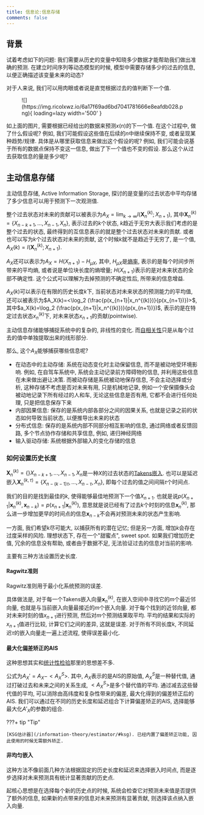 ```yaml
---
title: 信息论:信息存储
comments: false
---
```


## 背景 

试着考虑如下的问题: 我们需要从历史的变量中知晓多少数据才能帮助我们做出准确的预测. 在建立时间序列等动态模型的时候, 模型中需要存储多少的过去的信息, 以便正确描述该变量未来的动态?

对于人来说, 我们可以用肉眼或者说是直觉根据过去的值判断下一个值.

<figure markdown='1'>
![](https://img.ricolxwz.io/6a17f69ad6bd7041781666e8eafdb028.png){ loading=lazy width='500' }
</figure>

如上面的图片, 需要根据已经给出的数据来预测$x(n)$的下一个值. 在这个过程中, 做了什么假设呢? 例如, 我们可能假设这些值在后续的$n$中继续保持不变, 或者呈现某种趋势/规律. 具体是从哪里获取信息来做出这个假设的呢? 例如, 我们可能会说基于所有的数据点保持不变这一信息, 做出了下一个值也不变的假设. 那么这个从过去获取信息的量是多少呢? 

## 主动信息存储

主动信息存储, Active Information Storage, 探讨的是变量的过去状态中平均存储了多少信息可以用于预测下一次观测值.

整个过去状态对未来的贡献可以被表示为$A_X = \lim_{k\rightarrow \infty}I(\bm{X}_n^{(k)};X_{n+1})$, 其中$\bm{X}_n^{(k)}=\{X_{n-k+1}, ..., X_{n-1}, X_n\}$, 表示过去的$k$个状态, $k$趋近于无穷大表示我们考虑的是整个过去的状态, 最终得到的互信息表示的就是整个过去状态对未来的贡献. 或者也可以写为$k$个过去状态对未来的贡献, 这个时候$k$就不是趋近于无穷了, 是一个值, $A_X(k)=I(\bm{X}_n^{(k)};X_{n+1})$. 

$A_X$还可以表示为$A_X=H(X_{n+1})-H_{\mu X}$, 其中, $H_{\mu X}$是[熵率](/information-theory/information-processing/#entropy-rate), 表示的是每个时间步所带来的平均熵, 或者说是单位块长度的熵增量; $H(X_{n+1})$表示的是对未来状态的全部不确定性. 这个公式可以理解为去掉预测的不确定性后, 所带来的信息增益.

$A_X(k)$可以表示在有限的历史长度$k$下, 当前状态对未来状态的预测能力的平均值, 还可以被表示为$A_X(k)=<\log_2 (\frac{p(x_{n+1}|x_n^{(k)})}{p(x_{n+1})})>$, 其中$a_X(k)=\log_2 (\frac{p(x_{n+1}|x_n^{(k)})}{p(x_{n+1})})$, 表示的是在特定过去状态$x_n^{(k)}$下, 对未来状态$x_{n+1}$的贡献(pointwise).

主动信息存储能够捕捉系统中的复杂的, 非线性的变化. 而[自相关性](https://zh.wikipedia.org/wiki/%E8%87%AA%E7%9B%B8%E5%85%B3%E5%87%BD%E6%95%B0)只是从每个过去的值中单独提取出来的线形部分.

那么, 这个$A_X$能够捕获哪些信息呢?

- 在动态中的主动存储: 系统在动态变化时主动保留信息, 而不是被动地受环境影响. 例如, 在自驾车系统中, 系统会主动记录前方障碍物的信息, 并利用这些信息在未来做出避让决策. 而被动存储是系统被动地保存信息, 不会主动选择或分析, 这种存储不考虑是否对未来有用, 只是机械地记录, 例如一个安保摄像头会被动地记录下所有经过的人和车, 无论这些信息是否有用, 它都不会进行任何处理, 只是把信息保存下来
- 内部因果信息: 保存的是系统内部各部分之间的因果关系, 也就是记录之前的状态如何导致当前状态, 以便推导出未来的状态
- 分布式信息: 保存的是系统内部不同部分相互影响的信息, 通过网络或者反馈回路, 多个节点协作存储和共享信息, 例如, 递归神经网络
- 输入驱动存储: 系统根据外部输入的变化存储的信息

### 如何设置历史长度

$\bm{X}_n^{(k)}=\{\}X_{n-k+1}, ..., X_{n-1}, X_n$是一种$X$的过去状态的[Takens嵌入](https://blog.csdn.net/u012267725/article/details/77828974). 也可以是延迟嵌入$\bm{X}_n^{(k, \tau)}=\{X_{n-(k-1)\tau}, ..., X_{n-\tau}, X_n\}$, 即每个过去的值之间间隔$\tau$个时间点.

我们的目的是找到最佳的$k$, 使得能够最佳地预测下一个值$X_{n+1}$. 也就是说$p(X_{n+1}|\bm{x}_n^{(k)}, \bm{x}_{n-k})=p(x_{n+1}|\bm{x}_n^{(k)})$, 意思就是说已经有了过去$k$个时刻的信息$\bm{x}_n^{(k)}$, 那么进一步增加更早的时间点的信息$\bm{x}_{n-k}$不会再对预测未来的状态产生影响.

一方面, 我们希望$k$尽可能大, 以捕获所有的潜在记忆; 但是另一方面, 增加$k$会存在过度采样的风险. 理想状态下, 存在一个"甜蜜点", sweet spot. 如果我们增加历史值, 冗余的信息没有帮助, 或者由于数据不足, 无法验证过去的信息对当前的影响.

主要有三种方法设置历史长度.

#### Ragwitz准则

Ragwitz准则用于最小化系统预测的误差.

具体做法是, 对于每一个Takens嵌入向量$\bm{x}_n^{(k)}$, 在嵌入空间中寻找它的$m$个最近邻向量, 也就是与当前嵌入向量最接近的$m$个嵌入向量. 对于每个找到的近邻向量, 都对未来时刻的值$x_{n+1}$进行预测, 然后对$m$个预测结果取平均. 平均的结果和实际的$x_{n+1}$值进行比较, 计算它们之间的差异, 这就是误差. 对于所有不同长度$k$, 不同延迟$\tau$的嵌入向量走一遍上述流程, 使得误差最小化.

#### 最大化偏差矫正的AIS

这种思想其实和[统计性检验](/information-theory/statistical-significance/#significance-test)那里的思想差不多. 

公式为$A_X' =A_X-<A_X^S>$. 其中, $A_X$表示的是AIS的原始值, $A_X^S$是一种替代值, 通过打破过去和未来之间的关系生成, $<A_X^S>$是多个替代值的平均. 通过减去这些替代值的平均, 可以消除由高纬度和复杂性带来的偏差, 最大化得到的偏差矫正后的AIS. 我们可以通过在不同的历史长度和延迟组合下计算偏差矫正的AIS, 选择能够最大化$A'_X$的参数的组合.

???+ tip "Tip"

    [KSG估计器](/information-theory/estimator/#ksg). 已经内置了偏差矫正功能, 因此使用的时候无需额外矫正. 

#### 非均匀嵌入

这种方法不像前面几种方法根据固定的历史长度和延迟来选择嵌入时间点, 而是逐步选择对未来预测具有统计显著贡献的历史点.

起核心思想是在选择每个新的历史点的时候, 系统会检查它对预测未来值是否提供了额外的信息, 如果新的点带来的信息对未来预测有显著贡献, 则选择该点纳入嵌入向量. 